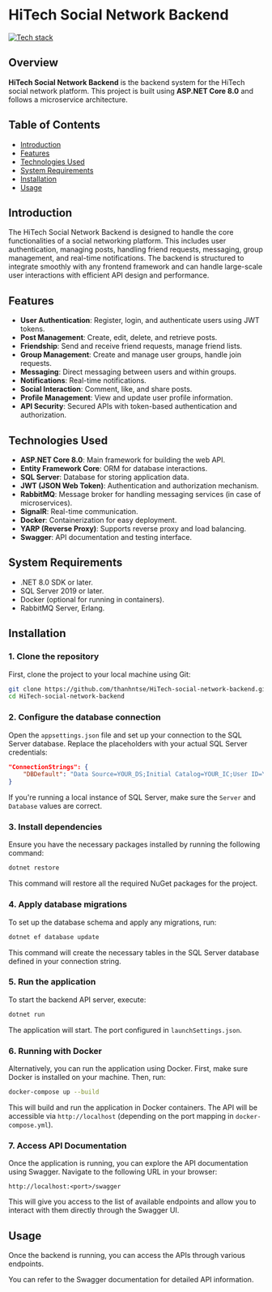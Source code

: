 # HiTech Social Network Backend

[![Tech stack](https://skillicons.dev/icons?i=cs,dotnet,docker,rabbitmq,git,postman)](https://skillicons.dev)

## Overview
**HiTech Social Network Backend** is the backend system for the HiTech social network platform. This project is built using **ASP.NET Core 8.0** and follows a microservice architecture.

## Table of Contents

- [Introduction](#introduction)
- [Features](#features)
- [Technologies Used](#technologies-used)
- [System Requirements](#system-requirements)
- [Installation](#installation)
- [Usage](#usage)

## Introduction

The HiTech Social Network Backend is designed to handle the core functionalities of a social networking platform. This includes user authentication, managing posts, handling friend requests, messaging, group management, and real-time notifications. The backend is structured to integrate smoothly with any frontend framework and can handle large-scale user interactions with efficient API design and performance.

## Features

- **User Authentication**: Register, login, and authenticate users using JWT tokens.
- **Post Management**: Create, edit, delete, and retrieve posts.
- **Friendship**: Send and receive friend requests, manage friend lists.
- **Group Management**: Create and manage user groups, handle join requests.
- **Messaging**: Direct messaging between users and within groups.
- **Notifications**: Real-time notifications.
- **Social Interaction**: Comment, like, and share posts.
- **Profile Management**: View and update user profile information.
- **API Security**: Secured APIs with token-based authentication and authorization.

## Technologies Used

- **ASP.NET Core 8.0**: Main framework for building the web API.
- **Entity Framework Core**: ORM for database interactions.
- **SQL Server**: Database for storing application data.
- **JWT (JSON Web Token)**: Authentication and authorization mechanism.
- **RabbitMQ**: Message broker for handling messaging services (in case of microservices).
- **SignalR**: Real-time communication.
- **Docker**: Containerization for easy deployment.
- **YARP (Reverse Proxy)**: Supports reverse proxy and load balancing.
- **Swagger**: API documentation and testing interface.

## System Requirements

- .NET 8.0 SDK or later.
- SQL Server 2019 or later.
- Docker (optional for running in containers).
- RabbitMQ Server, Erlang.

## Installation

### 1. Clone the repository

First, clone the project to your local machine using Git:

```bash
git clone https://github.com/thanhntse/HiTech-social-network-backend.git
cd HiTech-social-network-backend
```

### 2. Configure the database connection

Open the `appsettings.json` file and set up your connection to the SQL Server database. Replace the placeholders with your actual SQL Server credentials:

```json
"ConnectionStrings": {
    "DBDefault": "Data Source=YOUR_DS;Initial Catalog=YOUR_IC;User ID=YOUR_USER_ID;Password=YOUR_PASSWORD;TrustServerCertificate=True;"
}
```

If you're running a local instance of SQL Server, make sure the `Server` and `Database` values are correct.

### 3. Install dependencies

Ensure you have the necessary packages installed by running the following command:

```bash
dotnet restore
```

This command will restore all the required NuGet packages for the project.

### 4. Apply database migrations

To set up the database schema and apply any migrations, run:

```bash
dotnet ef database update
```

This command will create the necessary tables in the SQL Server database defined in your connection string.

### 5. Run the application

To start the backend API server, execute:

```bash
dotnet run
```

The application will start. The port configured in `launchSettings.json`.

### 6. Running with Docker

Alternatively, you can run the application using Docker. First, make sure Docker is installed on your machine. Then, run:

```bash
docker-compose up --build
```

This will build and run the application in Docker containers. The API will be accessible via `http://localhost` (depending on the port mapping in `docker-compose.yml`).

### 7. Access API Documentation

Once the application is running, you can explore the API documentation using Swagger. Navigate to the following URL in your browser:

```
http://localhost:<port>/swagger
```

This will give you access to the list of available endpoints and allow you to interact with them directly through the Swagger UI.

## Usage

Once the backend is running, you can access the APIs through various endpoints.

You can refer to the Swagger documentation for detailed API information.
